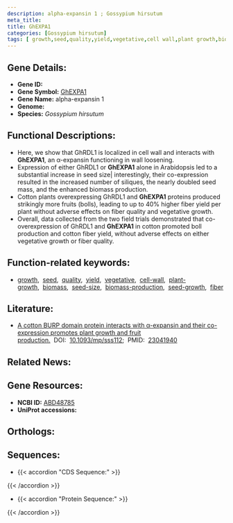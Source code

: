 ```yaml
---
description: alpha-expansin 1 ; Gossypium hirsutum
meta_title:
title: GhEXPA1
categories: [Gossypium hirsutum]
tags: [ growth,seed,quality,yield,vegetative,cell wall,plant growth,biomass,seed size,biomass production,seed growth,fiber ]
---
```


## Gene Details:
- **Gene ID:** []()
- **Gene Symbol:** <u>GhEXPA1</u>
- **Gene Name:** alpha-expansin 1
- **Genome:** []()
- **Species:** *Gossypium hirsutum*

## Functional Descriptions:
   - Here, we show that GhRDL1 is localized in cell wall and interacts with **GhEXPA1**, an α-expansin functioning in wall loosening.
   - Expression of either GhRDL1 or **GhEXPA1** alone in Arabidopsis led to a substantial increase in seed size| interestingly, their co-expression resulted in the increased number of siliques, the nearly doubled seed mass, and the enhanced biomass production.
   - Cotton plants overexpressing GhRDL1 and **GhEXPA1** proteins produced strikingly more fruits (bolls), leading to up to 40% higher fiber yield per plant without adverse effects on fiber quality and vegetative growth.
   - Overall, data collected from the two field trials demonstrated that co-overexpression of GhRDL1 and **GhEXPA1** in cotton promoted boll production and cotton fiber yield, without adverse effects on either vegetative growth or fiber quality.

## Function-related keywords:
   - [growth](/tags/growth/),&nbsp;&nbsp;[seed](/tags/seed/),&nbsp;&nbsp;[quality](/tags/quality/),&nbsp;&nbsp;[yield](/tags/yield/),&nbsp;&nbsp;[vegetative](/tags/vegetative/),&nbsp;&nbsp;[cell-wall](/tags/cell-wall/),&nbsp;&nbsp;[plant-growth](/tags/plant-growth/),&nbsp;&nbsp;[biomass](/tags/biomass/),&nbsp;&nbsp;[seed-size](/tags/seed-size/),&nbsp;&nbsp;[biomass-production](/tags/biomass-production/),&nbsp;&nbsp;[seed-growth](/tags/seed-growth/),&nbsp;&nbsp;[fiber](/tags/fiber/)

## Literature:
   - [A cotton BURP domain protein interacts with α-expansin and their co-expression promotes plant growth and fruit production.](https://doi.org/10.1093/mp/sss112)&nbsp;&nbsp;DOI:&nbsp;&nbsp;[10.1093/mp/sss112](https://doi.org/10.1093/mp/sss112);&nbsp;&nbsp;PMID:&nbsp;&nbsp;[23041940](https://pubmed.ncbi.nlm.nih.gov/23041940/)

## Related News:

## Gene Resources:
- **NCBI ID:**  [ABD48785](https://www.ncbi.nlm.nih.gov/gene/?term=ABD48785)
- **UniProt accessions:**  [](https://www.uniprot.org/uniprotkb//entry)

## Orthologs:

## Sequences:
- {{< accordion "CDS Sequence:" >}}

{{< /accordion >}}
- {{< accordion "Protein Sequence:" >}}

{{< /accordion >}}
